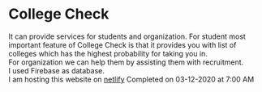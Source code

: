 # College Check
It can provide services for students and organization.
For student most important feature of College Check is that it provides you with list of colleges which has the highest probability for taking you in.  
For organization we can help them by assisting them with recruitment.  
I used Firebase as database.  
I am hosting this website on [netlify](https://silly-nightingale-b3f10e.netlify.app/)
Completed on 03-12-2020 at 7:00 AM  
